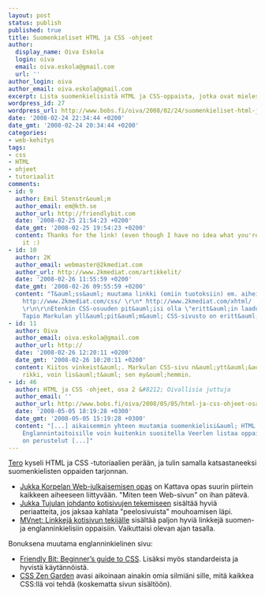 ```yaml
---
layout: post
status: publish
published: true
title: Suomenkieliset HTML ja CSS -ohjeet
author:
  display_name: Oiva Eskola
  login: oiva
  email: oiva.eskola@gmail.com
  url: ''
author_login: oiva
author_email: oiva.eskola@gmail.com
excerpt: Lista suomenkielisistä HTML ja CSS-oppaista, jotka ovat mielestäni hyviä.
wordpress_id: 27
wordpress_url: http://www.bobs.fi/oiva/2008/02/24/suomenkieliset-html-ja-css-ohjeet/
date: '2008-02-24 22:34:44 +0200'
date_gmt: '2008-02-24 20:34:44 +0200'
categories:
- web-kehitys
tags:
- css
- HTML
- ohjeet
- tutoriaalit
comments:
- id: 9
  author: Emil Stenstr&ouml;m
  author_email: em@kth.se
  author_url: http://friendlybit.com
  date: '2008-02-25 21:54:23 +0200'
  date_gmt: '2008-02-25 19:54:23 +0200'
  content: Thanks for the link! (even though I have no idea what you're saying about
    it :)
- id: 10
  author: 2K
  author_email: webmaster@2kmediat.com
  author_url: http://www.2kmediat.com/artikkelit/
  date: '2008-02-26 11:55:59 +0200'
  date_gmt: '2008-02-26 09:55:59 +0200'
  content: "T&auml;ss&auml; muutama linkki (omiin tuotoksiin) em. aiheista: \r\n*
    http://www.2kmediat.com/css/ \r\n* http://www.2kmediat.com/xhtml/
    \r\n\r\nEtenkin CSS-osuuden pit&auml;isi olla \"eritt&auml;in laadukas\".  My&ouml;s
    Tapio Markulan yll&auml;pit&auml;m&auml; CSS-sivusto on eritt&auml;in suositeltava."
- id: 11
  author: Oiva
  author_email: oiva.eskola@gmail.com
  author_url: http://
  date: '2008-02-26 12:20:11 +0200'
  date_gmt: '2008-02-26 10:20:11 +0200'
  content: Kiitos vinkeist&auml;. Markulan CSS-sivu n&auml;ytt&auml;&auml; olevan
    rikki, voin lis&auml;t&auml; sen my&ouml;hemmin.
- id: 46
  author: HTML ja CSS -ohjeet, osa 2 &#8212; Oivallisia juttuja
  author_email: ''
  author_url: http://www.bobs.fi/oiva/2008/05/05/html-ja-css-ohjeet-osa-2/
  date: '2008-05-05 18:19:28 +0300'
  date_gmt: '2008-05-05 15:19:28 +0300'
  content: "[...] aikaisemmin yhteen muutamia suomenkielisi&auml; HTML ja CSS -ohjeita.
    Englannintaitoisille voin kuitenkin suositella Veerlen listaa oppaista. Mukana
    on perustelut [...]"
---
```

<p><a href="http://tero.vuodatus.net/">Tero</a> kyseli HTML ja CSS -tutoriaalien per&auml;&auml;n, ja tulin samalla katsastaneeksi suomenkielisten oppaiden tarjonnan.</p>
<ul>
<li><a href="http://www.cs.tut.fi/~jkorpela/webjulk/">Jukka Korpelan Web-julkaisemisen opas</a> on Kattava opas suurin piirtein kaikkeen aiheeseen liittyv&auml;&auml;n. "Miten teen Web-sivun" on ihan p&auml;tev&auml;.</li>
<li><a href="http://koti.mbnet.fi/ugo/johdanto.html">Jukka Tujulan johdanto kotisivujen tekemiseen</a> sis&auml;lt&auml;&auml; hyvi&auml; periaatteita, jos jaksaa kahlata "peelosivuista" mouhoamisen l&auml;pi.</li>
<li><a href="http://www.mvnet.fi/index.php?osio=Kotisivun_teko&amp;sivu=Linkkej%C3%A4">MVnet: Linkkej&auml; kotisivun tekij&auml;lle</a> sis&auml;lt&auml;&auml; paljon hyvi&auml; linkkej&auml; suomen- ja englanninkielisiin oppaisiin. Vaikuttaisi olevan ajan tasalla.</li>
</ul>
<p>Bonuksena muutama englanninkielinen sivu:</p>
<ul>
<li><a href="http://friendlybit.com/css/beginners-guide-to-css-and-standards/">Friendly Bit: Beginner&rsquo;s guide to CSS</a>. Lis&auml;ksi my&ouml;s standardeista ja hyvist&auml; k&auml;yt&auml;nn&ouml;ist&auml;.</li>
<li><a href="http://www.csszengarden.com/">CSS Zen Garden</a> avasi aikoinaan ainakin omia silmi&auml;ni sille, mit&auml; kaikkea CSS:ll&auml; voi tehd&auml; (koskematta sivun sis&auml;lt&ouml;&ouml;n).</li>
</ul>
